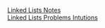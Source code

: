 [Linked Lists Notes](./resources/linked-list-notes.pdf)    
[Linked Lists Problems Intutions](./resources/linked-list-problems.pdf)

<!-- <object data="./resources/linked-list-notes.pdf" width="1000" height="1000" type='application/pdf'></object> -->
